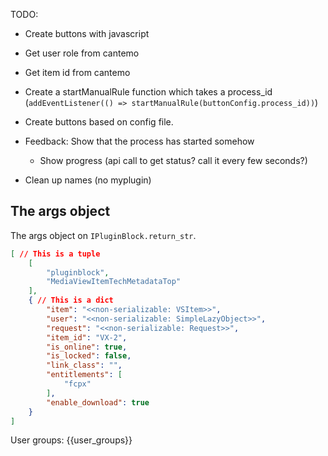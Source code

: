 
TODO:
- Create buttons with javascript 
- Get user role from cantemo
- Get item id from cantemo
- Create a startManualRule function which takes a process_id (`addEventListener(() => startManualRule(buttonConfig.process_id))`)
- Create buttons based on config file.
- Feedback: Show that the process has started somehow
  - Show progress (api call to get status? call it every few seconds?)

- Clean up names (no myplugin)


## The args object

The args object on `IPluginBlock.return_str`.

```json
[ // This is a tuple
    [
        "pluginblock",
        "MediaViewItemTechMetadataTop"
    ],
    { // This is a dict
        "item": "<<non-serializable: VSItem>>",
        "user": "<<non-serializable: SimpleLazyObject>>",
        "request": "<<non-serializable: Request>>",
        "item_id": "VX-2",
        "is_online": true,
        "is_locked": false,
        "link_class": "",
        "entitlements": [
            "fcpx"
        ],
        "enable_download": true
    }
]
```

User groups: {{user_groups}}
